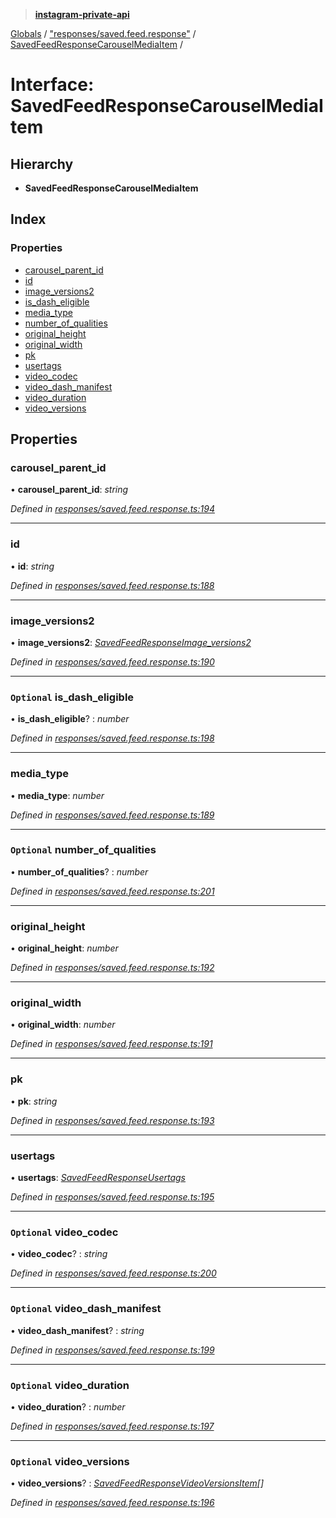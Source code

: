 > **[instagram-private-api](../README.md)**

[Globals](../README.md) / ["responses/saved.feed.response"](../modules/_responses_saved_feed_response_.md) / [SavedFeedResponseCarouselMediaItem](_responses_saved_feed_response_.savedfeedresponsecarouselmediaitem.md) /

# Interface: SavedFeedResponseCarouselMediaItem

## Hierarchy

* **SavedFeedResponseCarouselMediaItem**

## Index

### Properties

* [carousel_parent_id](_responses_saved_feed_response_.savedfeedresponsecarouselmediaitem.md#carousel_parent_id)
* [id](_responses_saved_feed_response_.savedfeedresponsecarouselmediaitem.md#id)
* [image_versions2](_responses_saved_feed_response_.savedfeedresponsecarouselmediaitem.md#image_versions2)
* [is_dash_eligible](_responses_saved_feed_response_.savedfeedresponsecarouselmediaitem.md#optional-is_dash_eligible)
* [media_type](_responses_saved_feed_response_.savedfeedresponsecarouselmediaitem.md#media_type)
* [number_of_qualities](_responses_saved_feed_response_.savedfeedresponsecarouselmediaitem.md#optional-number_of_qualities)
* [original_height](_responses_saved_feed_response_.savedfeedresponsecarouselmediaitem.md#original_height)
* [original_width](_responses_saved_feed_response_.savedfeedresponsecarouselmediaitem.md#original_width)
* [pk](_responses_saved_feed_response_.savedfeedresponsecarouselmediaitem.md#pk)
* [usertags](_responses_saved_feed_response_.savedfeedresponsecarouselmediaitem.md#usertags)
* [video_codec](_responses_saved_feed_response_.savedfeedresponsecarouselmediaitem.md#optional-video_codec)
* [video_dash_manifest](_responses_saved_feed_response_.savedfeedresponsecarouselmediaitem.md#optional-video_dash_manifest)
* [video_duration](_responses_saved_feed_response_.savedfeedresponsecarouselmediaitem.md#optional-video_duration)
* [video_versions](_responses_saved_feed_response_.savedfeedresponsecarouselmediaitem.md#optional-video_versions)

## Properties

###  carousel_parent_id

• **carousel_parent_id**: *string*

*Defined in [responses/saved.feed.response.ts:194](https://github.com/dilame/instagram-private-api/blob/01eb399/src/responses/saved.feed.response.ts#L194)*

___

###  id

• **id**: *string*

*Defined in [responses/saved.feed.response.ts:188](https://github.com/dilame/instagram-private-api/blob/01eb399/src/responses/saved.feed.response.ts#L188)*

___

###  image_versions2

• **image_versions2**: *[SavedFeedResponseImage_versions2](_responses_saved_feed_response_.savedfeedresponseimage_versions2.md)*

*Defined in [responses/saved.feed.response.ts:190](https://github.com/dilame/instagram-private-api/blob/01eb399/src/responses/saved.feed.response.ts#L190)*

___

### `Optional` is_dash_eligible

• **is_dash_eligible**? : *number*

*Defined in [responses/saved.feed.response.ts:198](https://github.com/dilame/instagram-private-api/blob/01eb399/src/responses/saved.feed.response.ts#L198)*

___

###  media_type

• **media_type**: *number*

*Defined in [responses/saved.feed.response.ts:189](https://github.com/dilame/instagram-private-api/blob/01eb399/src/responses/saved.feed.response.ts#L189)*

___

### `Optional` number_of_qualities

• **number_of_qualities**? : *number*

*Defined in [responses/saved.feed.response.ts:201](https://github.com/dilame/instagram-private-api/blob/01eb399/src/responses/saved.feed.response.ts#L201)*

___

###  original_height

• **original_height**: *number*

*Defined in [responses/saved.feed.response.ts:192](https://github.com/dilame/instagram-private-api/blob/01eb399/src/responses/saved.feed.response.ts#L192)*

___

###  original_width

• **original_width**: *number*

*Defined in [responses/saved.feed.response.ts:191](https://github.com/dilame/instagram-private-api/blob/01eb399/src/responses/saved.feed.response.ts#L191)*

___

###  pk

• **pk**: *string*

*Defined in [responses/saved.feed.response.ts:193](https://github.com/dilame/instagram-private-api/blob/01eb399/src/responses/saved.feed.response.ts#L193)*

___

###  usertags

• **usertags**: *[SavedFeedResponseUsertags](_responses_saved_feed_response_.savedfeedresponseusertags.md)*

*Defined in [responses/saved.feed.response.ts:195](https://github.com/dilame/instagram-private-api/blob/01eb399/src/responses/saved.feed.response.ts#L195)*

___

### `Optional` video_codec

• **video_codec**? : *string*

*Defined in [responses/saved.feed.response.ts:200](https://github.com/dilame/instagram-private-api/blob/01eb399/src/responses/saved.feed.response.ts#L200)*

___

### `Optional` video_dash_manifest

• **video_dash_manifest**? : *string*

*Defined in [responses/saved.feed.response.ts:199](https://github.com/dilame/instagram-private-api/blob/01eb399/src/responses/saved.feed.response.ts#L199)*

___

### `Optional` video_duration

• **video_duration**? : *number*

*Defined in [responses/saved.feed.response.ts:197](https://github.com/dilame/instagram-private-api/blob/01eb399/src/responses/saved.feed.response.ts#L197)*

___

### `Optional` video_versions

• **video_versions**? : *[SavedFeedResponseVideoVersionsItem](_responses_saved_feed_response_.savedfeedresponsevideoversionsitem.md)[]*

*Defined in [responses/saved.feed.response.ts:196](https://github.com/dilame/instagram-private-api/blob/01eb399/src/responses/saved.feed.response.ts#L196)*